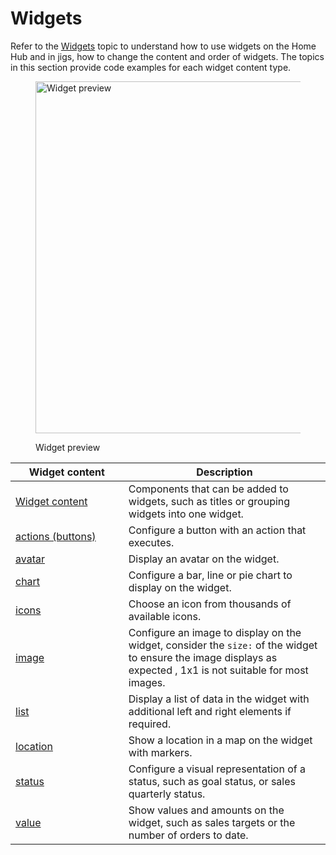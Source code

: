 # Widgets

Refer to the [Widgets](https://docs.jigx.com/widgets) topic to understand how to use widgets on the Home Hub and in jigs, how to change the content and order of widgets. The topics in this section provide code examples for each widget content type.

<figure><img src="../.gitbook/assets/widgets.png" alt="Widget preview" width="563"><figcaption><p>Widget preview</p></figcaption></figure>

<table><thead><tr><th width="164.78125">Widget content</th><th>Description</th></tr></thead><tbody><tr><td><a href="Widgets/Content widget components.md">Widget content</a></td><td>Components that can be added to widgets, such as titles or grouping widgets into one widget.</td></tr><tr><td><a href="Actions.md">actions (buttons)</a></td><td>Configure a button with an action that executes.</td></tr><tr><td><a href="Widgets/avatar.md">avatar</a></td><td>Display an avatar on the widget.</td></tr><tr><td><a href="Widgets/chart.md">chart</a></td><td>Configure a bar, line or pie chart to display on the widget.</td></tr><tr><td><a href="https://docs.jigx.com/jigx-icons">icons</a></td><td>Choose an icon from thousands of available icons.</td></tr><tr><td><a href="Widgets/image.md">image</a></td><td>Configure an image to display on the widget, consider the <code>size:</code> of the widget to ensure the image displays as expected , 1x1 is not suitable for most images.</td></tr><tr><td><a href="Widgets/list.md">list</a></td><td>Display a list of data in the widget with additional left and right elements if required.</td></tr><tr><td><a href="Widgets/location.md">location</a></td><td>Show a location in a map on the widget with markers.</td></tr><tr><td><a href="Widgets/status.md">status</a></td><td>Configure a visual representation of a status, such as goal status, or sales quarterly status.</td></tr><tr><td><a href="Widgets/value.md">value</a></td><td>Show values and amounts on the widget, such as sales targets or the number of orders to date.</td></tr></tbody></table>
